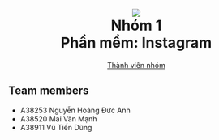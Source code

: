 
<h1 align="center">
  <br>
  <a> <img src="[https://scontent.fhan14-3.fna.fbcdn.net/v/t1.15752-9/306731982_7964301283640417_3952189373709848753_n.jpg?_nc_cat=102&ccb=1-7&_nc_sid=ae9488&_nc_ohc=OjX0MXJq0rMAX_HFc7K&_nc_ht=scontent.fhan14-3.fna&oh=03_AdQlG5EfZECbXOhI51WHDn6IrZDfVLhIsnCpRX2KIXgzVw&oe=63CE34BC](https://st.nhipcaudautu.vn/staticFile/Subject/2020/05/21/nick-vujicic_21161338.jpg)"> </a>
  <br>
  Nhóm 1
  <br>
  Phần mềm: Instagram
  <br>
</h1>

<p align="center">

</p>

<p align="center">
	<a href="#team-member">Thành viên nhóm</a>
</p>

## Team members
* A38253 Nguyễn Hoàng Đức Anh
* A38520 Mai Văn Mạnh
* A38911 Vũ Tiến Dũng
